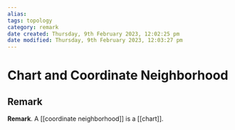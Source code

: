 ```yaml
---
alias: 
tags: topology
category: remark
date created: Thursday, 9th February 2023, 12:02:25 pm
date modified: Thursday, 9th February 2023, 12:03:27 pm
---
```

# Chart and Coordinate Neighborhood

## Remark

**Remark**. A [[coordinate neighborhood]] is a [[chart]].